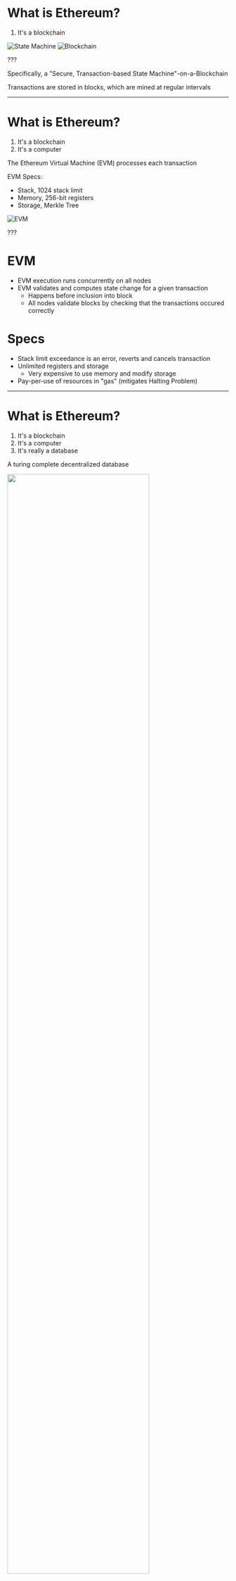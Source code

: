 
# What is Ethereum?
1. It's a blockchain

![State Machine](https://cdn-images-1.medium.com/max/800/1*jZ-VRXBJtOnePofB0z2Q8A.png)
![Blockchain](https://cdn-images-1.medium.com/max/800/1*l_H58_pGm3XGwGoQlO9FVQ.png)

???

Specifically, a "Secure, Transaction-based State Machine"-on-a-Blockchain

Transactions are stored in blocks, which are mined at regular intervals

---

# What is Ethereum?
1. It's a blockchain
2. It's a computer

The Ethereum Virtual Machine (EVM) processes each transaction

EVM Specs:
* Stack, 1024 stack limit
* Memory, 256-bit registers
* Storage, Merkle Tree

![EVM](https://cdn-images-1.medium.com/max/800/1*UNCaS12SsPln7DEnRvcONQ.png)

???

# EVM
* EVM execution runs concurrently on all nodes
* EVM validates and computes state change for a given transaction
    * Happens before inclusion into block
    * All nodes validate blocks by checking that the transactions occured correctly

# Specs
* Stack limit exceedance is an error, reverts and cancels transaction
* Unlimited registers and storage
    * Very expensive to use memory and modify storage
* Pay-per-use of resources in "gas" (mitigates Halting Problem)

---

# What is Ethereum?
1. It's a blockchain
2. It's a computer
3. It's really a database

A turing complete decentralized database

<img src="https://cdn-images-1.medium.com/max/800/1*5xWwPX2R8d37MeWSFOJPnA.png" width="80%">

"Everyone should bow down and pray to Ralph Merkle" - Vitalik, DevCon3


???

* Lookups are fast, thanks to "Merkle Trees"
* Updates are atomic
* Transaction "receipts" show data commits (include Logs)
* Schema + Rules (Queries) are stored in "Smart Contracts", along with data
* Different data "endpoints" (Smart Contracts) can interact with other endpoints

---

# How does Ethereum work?
* Everything is an address (20 byte public key checksum)
* Two types of addresses:
    * "External Accounts"
    * "Smart Contracts" - Schema + Rules + Datastore

![Transactions](https://cdn-images-1.medium.com/max/1600/1*I635Y9btMh667inOhDBQ_g.png)

???

# External Accounts
* Private key corresponding to that address (Public Key)
* External Accounts can store Ether and originate (sign) transactions
* There is no code associated with an External Account
* Could be:
    * Software-managed Wallet (e.g. MetaMask, Mist, etc.)
    * Hardware-managed Wallet (e.g. Ledger, Trezor, etc.)
    * Paper Wallet (don't do this except for cold storage)

# Smart Contracts
* Smart Contracts are compiled bytecode stored at a specific location
* They interact with themselves and other addresses based on the rules
* They have data in the datastore (state) associated with their address
* They have a spec for their datastore, so EVM knows how to interact with storage

You write EVM Bytecode in a higher level language like Solidity or Viper

---

# Programming Languages

```javascript
/* Solidity */
contract DNS {
    mapping (bytes32 => {address owner, uint128 ip}) domains
    function register(bytes32 domainName) {
        require(domains[domainName].owner == 0x0);
        domains[domainName].owner = msg.sender;
    }
    function setIP(bytes32 domainName, uint128 ip) {
        require(domains[domainName].owner == msg.sender);
        domains[domainName].ip = ip;
    }
}
```

```python
# Viper
domains: { owner: address, ip: num }[bytes32]

def register(domain_name: bytes32):
    assert not self.domains[domain_name].owner
    self.domains[domain_name].owner = msg.sender

def set_ip(domain_name: bytes32, ip: num):
    assert self.domains[domain_name].owner == msg.sender
    self.domains[domain_name].ip = ip
```

???

# Solidity
* JavaScript-based syntax
* Enables a wide range of features for dapps
* current king

# Viper
* Easier, Python-like syntax
* Restricted language expressiveness (90% common solution)
* Formal Verification "batteries included"

# Others...

---

# Tools
* Clients 
    * [Geth](https://geth.ethereum.org/)
    * [Parity](https://parity.io)
    * [MetaMask](https://metamask.io/)
* Web3
    * [Web3.js](https://github.com/ethereum/web3.js/)
    * [Web3.py](https://github.com/ethereum/web3.py)
* IDEs
    * [Truffle](http://truffleframework.com/)
    * [Populus](https://github.com/ethereum/populus)
    * [Remix](http://remix.ethereum.org/)

???

# Clients
* Interact with Ethereum
* Basically access State and Send Transactions

# Web3
* Libraries for interacting with Ethereum on the Web

# IDEs
* Help write, test, and deploy Smart Contracts

Tools are still growing and changing at an incredible rate!
      
---

# Ethereum 2.0
* Three big problems:
    1. Scalability
    2. Privacy
    3. Smart Contract Security

* Some solutions:
    * Sharding - "The multiverse approach"
    * Proof of Stake - "Consensus via Financial Incentives"
    * Zcash collaboration - zk-SNARKS in Ethereum
    * Viper Smart Contract Langauge

???
# Sharding
* "Enable the multiverse"
* "Shards" will be subscribable, e.g. you only get what you're interested in
* Shards share consensus with the main blockchain, have to break all shards

# Proof of Stake
* Reduces e-waste and energy consumption
* Will enable small-time hodlers to participate as much as large instiutions can

# Privacy e.g. Zcash collaboration
* "Zero knowledge proofs" - Private transactions
    * Basically "I know that you did this correctly" without knowing what you did
* Ring signatures
    * Basically I only know that someone in this group of addresses did this transaction
    * Make groups larger, make it expontentially harder to figure out the origination
* Privacy is important!
    * Refugees
    * Authoritarian Regimes
    * Private data (health records, financial statements)

Viper is intended to conquer Smart Contract Security

